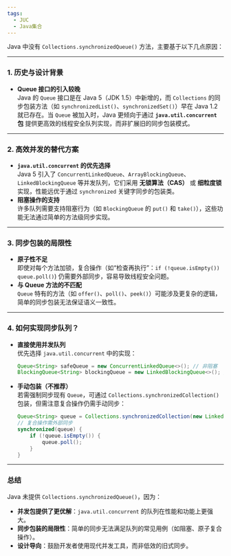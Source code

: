 ```yaml
---
tags:
  - JUC
  - Java集合
---
```

Java 中没有 `Collections.synchronizedQueue()` 方法，主要基于以下几点原因：

---

### 1. **历史与设计背景**
   - **Queue 接口的引入较晚**  
     Java 的 `Queue` 接口是在 Java 5（JDK 1.5）中新增的，而 `Collections` 的同步包装方法（如 `synchronizedList()`、`synchronizedSet()`）早在 Java 1.2 就已存在。当 `Queue` 被加入时，Java 更倾向于通过 **`java.util.concurrent` 包** 提供更高效的线程安全队列实现，而非扩展旧的同步包装模式。

---

### 2. **高效并发的替代方案**
   - **`java.util.concurrent` 的优先选择**  
     Java 5 引入了 `ConcurrentLinkedQueue`、`ArrayBlockingQueue`、`LinkedBlockingQueue` 等并发队列，它们采用 **无锁算法（CAS）** 或 **细粒度锁** 实现，性能远优于通过 `synchronized` 关键字同步的包装类。
   - **阻塞操作的支持**  
     许多队列需要支持阻塞行为（如 `BlockingQueue` 的 `put()` 和 `take()`），这些功能无法通过简单的方法级同步实现。

---

### 3. **同步包装的局限性**
   - **原子性不足**  
     即使对每个方法加锁，复合操作（如“检查再执行”：`if (!queue.isEmpty()) queue.poll()`) 仍需要外部同步，容易导致线程安全问题。
   - **与 Queue 方法的不匹配**  
     `Queue` 特有的方法（如 `offer()`、`poll()`、`peek()`）可能涉及更复杂的逻辑，简单的同步包装无法保证语义一致性。

---

### 4. **如何实现同步队列？**
   - **直接使用并发队列**  
     优先选择 `java.util.concurrent` 中的实现：
     ```java
     Queue<String> safeQueue = new ConcurrentLinkedQueue<>(); // 非阻塞
     BlockingQueue<String> blockingQueue = new LinkedBlockingQueue<>(); // 阻塞
     ```
   - **手动包装（不推荐）**  
     若需强制同步现有 `Queue`，可通过 `Collections.synchronizedCollection()` 包装，但需注意复合操作仍需手动同步：
     ```java
     Queue<String> queue = Collections.synchronizedCollection(new LinkedList<>());
     // 复合操作需外部同步
     synchronized(queue) {
         if (!queue.isEmpty()) {
             queue.poll();
         }
     }
     ```

---

### 总结
Java 未提供 `Collections.synchronizedQueue()`，因为：

- **并发包提供了更优解**：`java.util.concurrent` 的队列在性能和功能上更强大。  
- **同步包装的局限性**：简单的同步无法满足队列的常见用例（如阻塞、原子复合操作）。  
- **设计导向**：鼓励开发者使用现代并发工具，而非低效的旧式同步。
